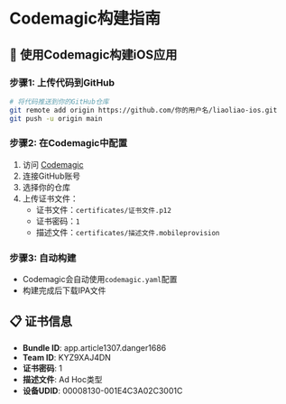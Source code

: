 # Codemagic构建指南

## 🚀 使用Codemagic构建iOS应用

### 步骤1: 上传代码到GitHub
```bash
# 将代码推送到你的GitHub仓库
git remote add origin https://github.com/你的用户名/liaoliao-ios.git
git push -u origin main
```

### 步骤2: 在Codemagic中配置
1. 访问 [Codemagic](https://codemagic.io)
2. 连接GitHub账号
3. 选择你的仓库
4. 上传证书文件：
   - 证书文件：`certificates/证书文件.p12`
   - 证书密码：`1`
   - 描述文件：`certificates/描述文件.mobileprovision`

### 步骤3: 自动构建
- Codemagic会自动使用`codemagic.yaml`配置
- 构建完成后下载IPA文件

## 📋 证书信息
- **Bundle ID**: app.article1307.danger1686
- **Team ID**: KYZ9XAJ4DN
- **证书密码**: 1
- **描述文件**: Ad Hoc类型
- **设备UDID**: 00008130-001E4C3A02C3001C

